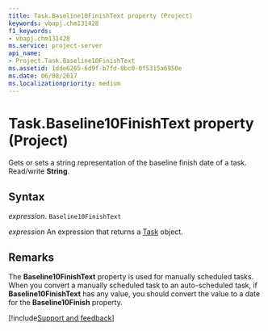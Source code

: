 ```yaml
---
title: Task.Baseline10FinishText property (Project)
keywords: vbapj.chm131428
f1_keywords:
- vbapj.chm131428
ms.service: project-server
api_name:
- Project.Task.Baseline10FinishText
ms.assetid: 1dde6265-6d9f-b7fd-8bc0-0f5315a6950e
ms.date: 06/08/2017
ms.localizationpriority: medium
---
```



# Task.Baseline10FinishText property (Project)

Gets or sets a string representation of the baseline finish date of a task. Read/write **String**.


## Syntax

_expression_. `Baseline10FinishText`

 _expression_ An expression that returns a [Task](./Project.Task.md) object.


## Remarks

The **Baseline10FinishText** property is used for manually scheduled tasks. When you convert a manually scheduled task to an auto-scheduled task, if **Baseline10FinishText** has any value, you should convert the value to a date for the **Baseline10Finish** property.

[!include[Support and feedback](~/includes/feedback-boilerplate.md)]